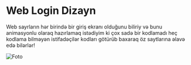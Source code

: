 
# Web Login Dizayn

Web sayrların hər birində bir giriş ekranı olduğunu biliriy
və bunu animasyonlu olaraq hazırlamaq istədiyim ki çox sadə bir kodlamadı
heç kodlama bilməyən istifadəçilər kodları götürüb baxaraq öz saytlarına əlavə edə bilərlər!

![Foto](https://telegra.ph/file/03103d0af7a08fd589a22.png)
